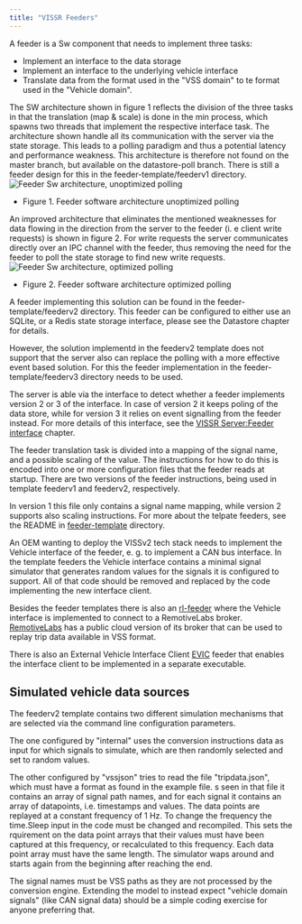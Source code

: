 ```yaml
---
title: "VISSR Feeders"
---
```


A feeder is a Sw component that needs to implement three tasks:
* Implement an interface to the data storage
* Implement an interface to the underlying vehicle interface
* Translate data from the format used in the "VSS domain" to te format used in the "Vehicle domain".

The SW architecture shown in figure 1 reflects the division of the three tasks in that the translation (map & scale) is done in the min process,
which spawns two threads that implement the respective interface task.
The architecture shown handle all its communication with the server via the state storage.
This leads to a polling paradigm and thus a potential latency and performance weakness.
This architecture is therefore not found on the master branch, but available on the datastore-poll branch.
There is still a feeder design for this in the feeder-template/feederv1 directory.
![Feeder Sw architecture, unoptimized polling](/vissr/images/feeder-sw-design-v1.jpg?width=50pc)
* Figure 1. Feeder software architecture unoptimized polling

An improved architecture that eliminates the mentioned weaknesses for data flowing in the direction from the server to the feeder (i. e client write requests)
is shown in figure 2. For write requests the server communicates directly over an IPC channel with the feeder, thus removing the need for the feeder to poll
the state storage to find new write requests.
![Feeder Sw architecture, optimized polling](/vissr/images/feeder-sw-design-v2.jpg?width=50pc)
* Figure 2. Feeder software architecture optimized polling

A feeder implementing this solution can be found in the feeder-template/feederv2 directory.
This feeder can be configured to either use an SQLite, or a Redis state storage interface, please see the Datastore chapter for details.

However, the solution implementd in the feederv2 template does not support that the server also can replace the polling with a more effective event based solution.
For this the feeder implementation in the feeder-template/feederv3 directory needs to be used.

The server is able via the interface to detect whether a feeder implements version 2 or 3 of the interface.
In case of version 2 it keeps poling of the data store, while for version 3 it relies on event signalling from the feeder instead.
For more details of this interface, see the [VISSR Server:Feeder interface](/vissr/server/#feeder-interface) chapter.

The feeder translation task is divided into a mapping of the signal name, and a possible scaling of the value.
The instructions for how to do this is encoded into one or more configuration files that the feeder reads at startup.
There are two versions of the feeder instructions, being used in template feederv1 and feederv2, respectively.

In version 1 this file only contains a signal name mapping, while version 2 supports also scaling instructions.
For more about the telpate feeders, see the README in [feeder-template](https://github.com/covesa/vissr/tree/master/feeder/feeder-template) directory.

An OEM wanting to deploy the VISSv2 tech stack needs to implement the Vehicle interface of the feeder, e. g. to implement a CAN bus interface.
In the template feeders the Vehicle interface contains a minimal signal simulator that generates random values for the signals it is configured to support.
All  of that code should be removed and replaced by the code implementing the new interface client.

Besides the feeder templates there is also an [rl-feeder](https://github.com/covesa/vissr/tree/master/feeder/feeder-rl)
where the Vehicle interface is implemented to connect to a RemotiveLabs broker.
[RemotiveLabs](https://remotivelabs.com/) has a public cloud version of its broker that can be used to replay trip data available in VSS format.

There is also an External Vehicle Interface Client [EVIC](https://github.com/covesa/vissr/tree/master/feeder/feeder-evic)
feeder that enables the interface client to be implemented in a separate executable.

## Simulated vehicle data sources
The feederv2 template contains two different simulation mechanisms that are selected via the command line configuration parameters.

The one configured by "internal" uses the conversion instructions data as input for which signals to simulate, which are then randomly selected and set to random values.

The other configured by "vssjson" tries to read the file "tripdata.json", which must have a format as found in the example file. s seen in that file it contains an array of signal path names, and for each signal it contains an array of datapoints, i.e. timestamps and values. The data points are replayed at a constant frequency of 1 Hz. To change the frequency the time.Sleep input in the code must be changed and recompiled. This sets the rquirement on the data point arrays that their values must have been captured at this frequency, or recalculated to this frequency. Each data point array must have the same length. The simulator waps around and starts again from the beginning after reaching the end.

The signal names must be VSS paths as they are not processed by the conversion engine.
Extending the model to instead expect "vehicle domain signals" (like CAN signal data) should be a simple coding exercise for anyone preferring that.

